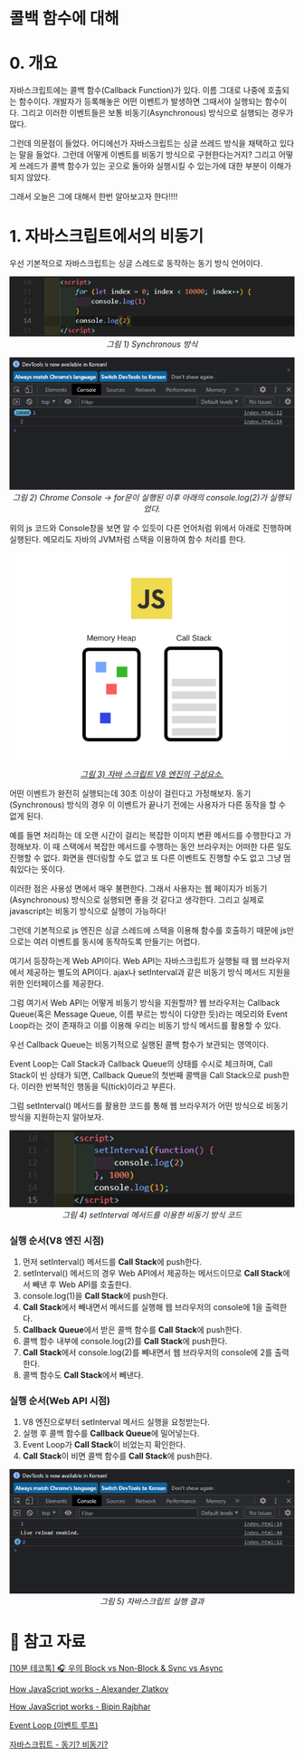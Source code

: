 # 콜백 함수에 대해

# 0. 개요

자바스크립트에는 콜백 함수(Callback Function)가 있다. 이름 그대로 나중에 호출되는 함수이다. 개발자가 등록해놓은 어떤 이벤트가 발생하면 그때서야 실행되는 함수이다. 그리고 이러한 이벤트들은 보통 비동기(Asynchronous) 방식으로 실행되는 경우가 많다.

그런데 의문점이 들었다. 어디에선가 자바스크립트는 싱글 쓰레드 방식을 채택하고 있다는 말을 들었다. 그런데 어떻게 이벤트를 비동기 방식으로 구현한다는거지? 그리고 어떻게 쓰레드가 콜백 함수가 있는 곳으로 돌아와 실행시킬 수 있는가에 대한 부분이 이해가 되지 않았다.

그래서 오늘은 그에 대해서 한번 알아보고자 한다!!!!

# 1. 자바스크립트에서의 비동기

우선 기본적으로 자바스크립트는 싱글 스레드로 동작하는 동기 방식 언어이다.

<p align="center">
    <img src="../images/callback_1.png"><br>
    <em>그림 1) Synchronous 방식</em>
</p>

<p align="center">
    <img src="../images/callback_2.png"><br>
    <em>그림 2) Chrome Console → for문이 실행된 이후 아래의 console.log(2)가 실행되었다.</em>
</p>

위의 js 코드와 Console창을 보면 알 수 있듯이 다른 언어처럼 위에서 아래로 진행하며 실행된다. 메모리도 자바의 JVM처럼 스택을 이용하여 함수 처리를 한다.

<p align="center">
     <a href="https://blog.sessionstack.com/how-does-javascript-actually-work-part-1-b0bacc073cf)">
          <img src="../images/callback_3.png"><br>
          <em>그림 3) 자바 스크립트 V8 엔진의 구성요소. </em>
     </a>
</p>

어떤 이벤트가 완전히 실행되는데 30초 이상이 걸린다고 가정해보자. 동기(Synchronous) 방식의 경우 이 이벤트가 끝나기 전에는 사용자가 다른 동작을 할 수 없게 된다.

예를 들면 처리하는 데 오랜 시간이 걸리는 복잡한 이미지 변환 메서드를 수행한다고 가정해보자. 이 때 스택에서 복잡한 메서드를 수행하는 동안 브라우저는 어떠한 다른 일도 진행할 수 없다. 화면을 렌더링할 수도 없고 또 다른 이벤트도 진행할 수도 없고 그냥 멈춰있다는 뜻이다.

이러한 점은 사용성 면에서 매우 불편한다. 그래서 사용자는 웹 페이지가 비동기(Asynchronous) 방식으로 실행되면 좋을 것 같다고 생각한다. 그리고 실제로 javascript는 비동기 방식으로 실행이 가능하다!

그런데 기본적으로 js 엔진은 싱글 스레드에 스택을 이용해 함수를 호출하기 때문에 js만으로는 여러 이벤트를 동시에 동작하도록 만들기는 어렵다.

여기서 등장하는게 Web API이다. Web API는 자바스크립트가 실행될 때 웹 브라우저에서 제공하는 별도의 API이다. ajax나 setInterval과 같은 비동기 방식 메서드 지원을 위한 인터페이스를 제공한다.

그럼 여기서 Web API는 어떻게 비동기 방식을 지원할까? 웹 브라우저는 Callback Queue(혹은 Message Queue, 이름 부르는 방식이 다양한 듯)라는 메모리와 Event Loop라는 것이 존재하고 이를 이용해 우리는 비동기 방식 메서드를 활용할 수 있다.

우선 Callback Queue는 비동기적으로 실행된 콜백 함수가 보관되는 영역이다.

Event Loop는 Call Stack과 Callback Queue의 상태를 수시로 체크하며, Call Stack이 빈 상태가 되면, Callback Queue의 첫번째 콜백을 Call Stack으로 push한다. 이러한 반복적인 행동을 틱(tick)이라고 부른다.

그럼 setInterval() 메서드를 활용한 코드를 통해 웹 브라우저가 어떤 방식으로 비동기 방식을 지원하는지 알아보자.

<p align="center">
    <img src="../images/callback_4.png"><br>
    <em>그림 4) setInterval 메서드를 이용한 비동기 방식 코드</em>
</p>

### 실행 순서(V8 엔진 시점)

1. 먼저 setInterval() 메서드를 **Call Stack**에 push한다.
2. setInterval() 메서드의 경우 Web API에서 제공하는 메서드이므로 **Call Stack**에서 빼낸 후 Web API를 호출한다.
3. console.log(1)을 **Call Stack**에 push한다.
4. **Call Stack**에서 빼내면서 메서드를 실행해 웹 브라우저의 console에 1을 출력한다.
5. **Callback Queue**에서 받은 콜백 함수를 **Call Stack**에 push한다.
6. 콜백 함수 내부에 console.log(2)를 **Call Stack**에 push한다.
7. **Call Stack**에서 console.log(2)를 빼내면서 웹 브라우저의 console에 2를 출력한다.
8. 콜백 함수도 **Call Stack**에서 빼낸다.

### 실행 순서(Web API 시점)

1. V8 엔진으로부터 setInterval 메서드 실행을 요청받는다.
2. 실행 후 콜백 함수를 **Callback Queue**에 밀어넣는다.
3. Event Loop가 **Call Stack**이 비었는지 확인한다.
4. **Call Stack**이 비면 콜백 함수를 **Call Stack**에 push한다.


<p align="center">
    <img src="../images/callback_5.png"><br>
    <em>그림 5) 자바스크립트 실행 결과</em>
</p>

# 👀 참고 자료

[[10분 테코톡] 🎧 우의 Block vs Non-Block & Sync vs Async](https://www.youtube.com/watch?v=IdpkfygWIMk)

[How JavaScript works - Alexander Zlatkov](https://blog.sessionstack.com/how-does-javascript-actually-work-part-1-b0bacc073cf)

[How JavaScript works - Bipin Rajbhar](https://dev.to/bipinrajbhar/how-javascript-works-web-apis-callback-queue-and-event-loop-2p3e)

[Event Loop (이벤트 루프)](https://velog.io/@thms200/Event-Loop-%EC%9D%B4%EB%B2%A4%ED%8A%B8-%EB%A3%A8%ED%94%84)

[자바스크립트 - 동기? 비동기?](https://ljtaek2.tistory.com/142)